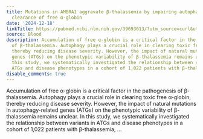 ```yaml
---
title: Mutations in AMBRA1 aggravate β-thalassemia by impairing autophagy-mediated
  clearance of free α-globin
date: '2024-12-18'
linkTitle: https://pubmed.ncbi.nlm.nih.gov/39693613/?utm_source=curl&utm_medium=rss&utm_campaign=journals&utm_content=7603509&fc=None&ff=20241219170838&v=2.18.0.post9+e462414
source: Blood
description: Accumulation of free α-globin is a critical factor in the pathogenesis
  of β-thalassemia. Autophagy plays a crucial role in clearing toxic free α-globin,
  thereby reducing disease severity. However, the impact of natural mutations in autophagy-related
  genes (ATGs) on the phenotypic variability of β-thalassemia remains unclear. In
  this study, we systematically investigated the relationship between variants in
  ATGs and disease phenotypes in a cohort of 1,022 patients with β-thalassemia, ...
disable_comments: true
---
```

Accumulation of free α-globin is a critical factor in the pathogenesis of β-thalassemia. Autophagy plays a crucial role in clearing toxic free α-globin, thereby reducing disease severity. However, the impact of natural mutations in autophagy-related genes (ATGs) on the phenotypic variability of β-thalassemia remains unclear. In this study, we systematically investigated the relationship between variants in ATGs and disease phenotypes in a cohort of 1,022 patients with β-thalassemia, ...